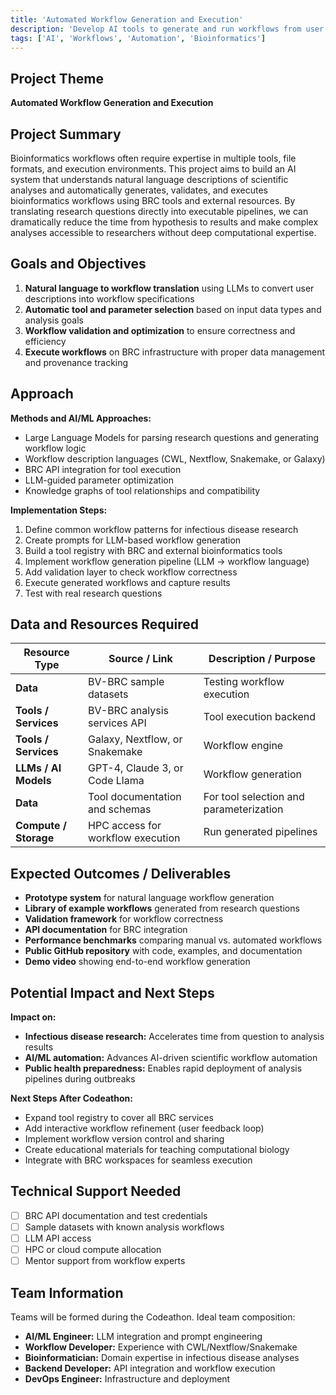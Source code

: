 ```yaml
---
title: 'Automated Workflow Generation and Execution'
description: 'Develop AI tools to generate and run workflows from user descriptions using data and tools from BRCs and external resources'
tags: ['AI', 'Workflows', 'Automation', 'Bioinformatics']
---
```


## Project Theme

**Automated Workflow Generation and Execution**

## Project Summary

Bioinformatics workflows often require expertise in multiple tools, file formats, and execution environments. This project aims to build an AI system that understands natural language descriptions of scientific analyses and automatically generates, validates, and executes bioinformatics workflows using BRC tools and external resources. By translating research questions directly into executable pipelines, we can dramatically reduce the time from hypothesis to results and make complex analyses accessible to researchers without deep computational expertise.

## Goals and Objectives

1. **Natural language to workflow translation** using LLMs to convert user descriptions into workflow specifications
2. **Automatic tool and parameter selection** based on input data types and analysis goals
3. **Workflow validation and optimization** to ensure correctness and efficiency
4. **Execute workflows** on BRC infrastructure with proper data management and provenance tracking

## Approach

**Methods and AI/ML Approaches:**
- Large Language Models for parsing research questions and generating workflow logic
- Workflow description languages (CWL, Nextflow, Snakemake, or Galaxy)
- BRC API integration for tool execution
- LLM-guided parameter optimization
- Knowledge graphs of tool relationships and compatibility

**Implementation Steps:**
1. Define common workflow patterns for infectious disease research
2. Create prompts for LLM-based workflow generation
3. Build a tool registry with BRC and external bioinformatics tools
4. Implement workflow generation pipeline (LLM → workflow language)
5. Add validation layer to check workflow correctness
6. Execute generated workflows and capture results
7. Test with real research questions

## Data and Resources Required

| Resource Type | Source / Link | Description / Purpose |
|---------------|---------------|----------------------|
| **Data** | BV-BRC sample datasets | Testing workflow execution |
| **Tools / Services** | BV-BRC analysis services API | Tool execution backend |
| **Tools / Services** | Galaxy, Nextflow, or Snakemake | Workflow engine |
| **LLMs / AI Models** | GPT-4, Claude 3, or Code Llama | Workflow generation |
| **Data** | Tool documentation and schemas | For tool selection and parameterization |
| **Compute / Storage** | HPC access for workflow execution | Run generated pipelines |

## Expected Outcomes / Deliverables

- **Prototype system** for natural language workflow generation
- **Library of example workflows** generated from research questions
- **Validation framework** for workflow correctness
- **API documentation** for BRC integration
- **Performance benchmarks** comparing manual vs. automated workflows
- **Public GitHub repository** with code, examples, and documentation
- **Demo video** showing end-to-end workflow generation

## Potential Impact and Next Steps

**Impact on:**
- **Infectious disease research:** Accelerates time from question to analysis results
- **AI/ML automation:** Advances AI-driven scientific workflow automation
- **Public health preparedness:** Enables rapid deployment of analysis pipelines during outbreaks

**Next Steps After Codeathon:**
- Expand tool registry to cover all BRC services
- Add interactive workflow refinement (user feedback loop)
- Implement workflow version control and sharing
- Create educational materials for teaching computational biology
- Integrate with BRC workspaces for seamless execution

## Technical Support Needed

- [ ] BRC API documentation and test credentials
- [ ] Sample datasets with known analysis workflows
- [ ] LLM API access
- [ ] HPC or cloud compute allocation
- [ ] Mentor support from workflow experts

## Team Information

Teams will be formed during the Codeathon. Ideal team composition:

- **AI/ML Engineer:** LLM integration and prompt engineering
- **Workflow Developer:** Experience with CWL/Nextflow/Snakemake
- **Bioinformatician:** Domain expertise in infectious disease analyses
- **Backend Developer:** API integration and workflow execution
- **DevOps Engineer:** Infrastructure and deployment
